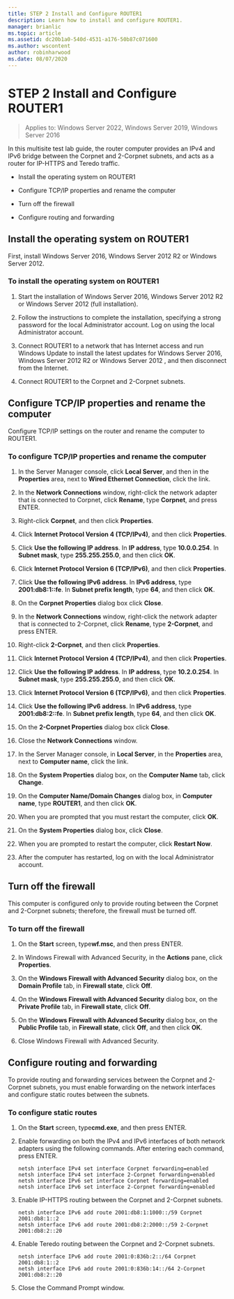 ```yaml
---
title: STEP 2 Install and Configure ROUTER1
description: Learn how to install and configure ROUTER1.
manager: brianlic
ms.topic: article
ms.assetid: dc20b1a0-540d-4531-a176-50b87c071600
ms.author: wscontent
author: robinharwood
ms.date: 08/07/2020
---
```

# STEP 2 Install and Configure ROUTER1

>Applies to: Windows Server 2022, Windows Server 2019, Windows Server 2016

In this multisite test lab guide, the router computer provides an IPv4 and IPv6 bridge between the Corpnet and 2-Corpnet subnets, and acts as a router for IP-HTTPS and Teredo traffic.

- Install the operating system on ROUTER1

- Configure TCP/IP properties and rename the computer

- Turn off the firewall

- Configure routing and forwarding

## Install the operating system on ROUTER1
First, install  Windows Server 2016, Windows Server 2012 R2 or Windows Server 2012.

### To install the operating system on ROUTER1

1.  Start the installation of  Windows Server 2016,  Windows Server 2012 R2  or  Windows Server 2012  (full installation).

2.  Follow the instructions to complete the installation, specifying a strong password for the local Administrator account. Log on using the local Administrator account.

3.  Connect ROUTER1 to a network that has Internet access and run Windows Update to install the latest updates for  Windows Server 2016,  Windows Server 2012 R2  or  Windows Server 2012 , and then disconnect from the Internet.

4.  Connect ROUTER1 to the Corpnet and 2-Corpnet subnets.

## Configure TCP/IP properties and rename the computer
Configure TCP/IP settings on the router and rename the computer to ROUTER1.

### To configure TCP/IP properties and rename the computer

1.  In the Server Manager console, click **Local Server**, and then in the **Properties** area, next to **Wired Ethernet Connection**, click the link.

2.  In the **Network Connections** window, right-click the network adapter that is connected to Corpnet, click **Rename**, type **Corpnet**, and press ENTER.

3.  Right-click **Corpnet**, and then click **Properties**.

4.  Click **Internet Protocol Version 4 (TCP/IPv4)**, and then click **Properties**.

5.  Click **Use the following IP address**. In **IP address**, type **10.0.0.254**. In **Subnet mask**, type **255.255.255.0**, and then click **OK**.

6.  Click **Internet Protocol Version 6 (TCP/IPv6)**, and then click **Properties**.

7.  Click **Use the following IPv6 address**. In **IPv6 address**, type **2001:db8:1::fe**. In **Subnet prefix length**, type **64**, and then click **OK**.

8.  On the **Corpnet Properties** dialog box click **Close**.

9. In the **Network Connections** window, right-click the network adapter that is connected to 2-Corpnet, click **Rename**, type **2-Corpnet**, and press ENTER.

10. Right-click **2-Corpnet**, and then click **Properties**.

11. Click **Internet Protocol Version 4 (TCP/IPv4)**, and then click **Properties**.

12. Click **Use the following IP address**. In **IP address**, type **10.2.0.254**. In **Subnet mask**, type **255.255.255.0**, and then click **OK**.

13. Click **Internet Protocol Version 6 (TCP/IPv6)**, and then click **Properties**.

14. Click **Use the following IPv6 address**. In **IPv6 address**, type **2001:db8:2::fe**. In **Subnet prefix length**, type **64**, and then click **OK**.

15. On the **2-Corpnet Properties** dialog box click **Close**.

16. Close the **Network Connections** window.

17. In the Server Manager console, in **Local Server**, in the **Properties** area, next to **Computer name**, click the link.

18. On the **System Properties** dialog box, on the **Computer Name** tab, click **Change**.

19. On the **Computer Name/Domain Changes** dialog box, in **Computer name**, type **ROUTER1**, and then click **OK**.

20. When you are prompted that you must restart the computer, click **OK**.

21. On the **System Properties** dialog box, click **Close**.

22. When you are prompted to restart the computer, click **Restart Now**.

23. After the computer has restarted, log on with the local Administrator account.

## Turn off the firewall
This computer is configured only to provide routing between the Corpnet and 2-Corpnet subnets; therefore, the firewall must be turned off.

### To turn off the firewall

1.  On the **Start** screen, type**wf.msc**, and then press ENTER.

2.  In Windows Firewall with Advanced Security, in the **Actions** pane, click **Properties**.

3.  On the **Windows Firewall with Advanced Security** dialog box, on the **Domain Profile** tab, in **Firewall state**, click **Off**.

4.  On the **Windows Firewall with Advanced Security** dialog box, on the **Private Profile** tab, in **Firewall state**, click **Off**.

5.  On the **Windows Firewall with Advanced Security** dialog box, on the **Public Profile** tab, in **Firewall state**, click **Off**, and then click **OK**.

6.  Close Windows Firewall with Advanced Security.

## Configure routing and forwarding
To provide routing and forwarding services between the Corpnet and 2-Corpnet subnets, you must enable forwarding on the network interfaces and configure static routes between the subnets.

### To configure static routes

1.  On the **Start** screen, type**cmd.exe**, and then press ENTER.

2.  Enable forwarding on both the IPv4 and IPv6 interfaces of both network adapters using the following commands. After entering each command, press ENTER.

    ```
    netsh interface IPv4 set interface Corpnet forwarding=enabled
    netsh interface IPv4 set interface 2-Corpnet forwarding=enabled
    netsh interface IPv6 set interface Corpnet forwarding=enabled
    netsh interface IPv6 set interface 2-Corpnet forwarding=enabled
    ```

3.  Enable IP-HTTPS routing between the Corpnet and 2-Corpnet subnets.

    ```
    netsh interface IPv6 add route 2001:db8:1:1000::/59 Corpnet 2001:db8:1::2
    netsh interface IPv6 add route 2001:db8:2:2000::/59 2-Corpnet 2001:db8:2::20
    ```

4.  Enable Teredo routing between the Corpnet and 2-Corpnet subnets.

    ```
    netsh interface IPv6 add route 2001:0:836b:2::/64 Corpnet 2001:db8:1::2
    netsh interface IPv6 add route 2001:0:836b:14::/64 2-Corpnet 2001:db8:2::20
    ```

5.  Close the Command Prompt window.
